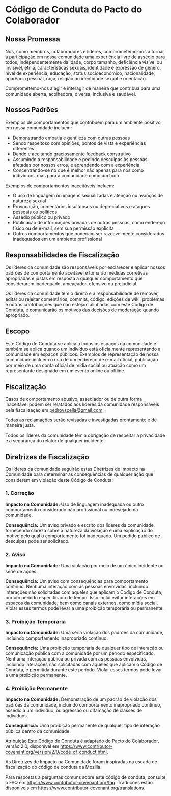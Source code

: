 # Código de Conduta do Pacto do Colaborador
## Nossa Promessa

Nós, como membros, colaboradores e líderes, comprometemo-nos a tornar a participação em nossa comunidade uma experiência livre de assédio para todos, independentemente da idade, corpo tamanho, deficiência visível ou invisível, etnia, características sexuais, identidade e expressão de gênero, nível de experiência, educação, status socioeconômico, nacionalidade, aparência pessoal, raça, religião ou identidade sexual e orientação.

Comprometemo-nos a agir e interagir de maneira que contribua para uma comunidade aberta, acolhedora, diversa, inclusiva e saudável.

## Nossos Padrões

Exemplos de comportamentos que contribuem para um ambiente positivo em nossa comunidade incluem:

* Demonstrando empatia e gentileza com outras pessoas
* Sendo respeitoso com opiniões, pontos de vista e experiências diferentes
* Dando e aceitando graciosamente feedback construtivo
* Assumindo a responsabilidade e pedindo desculpas às pessoas afetadas por nossos erros, e aprendendo com a experiência
* Concentrando-se no que é melhor não apenas para nós como indivíduos, mas para a comunidade como um todo

Exemplos de comportamentos inaceitáveis incluem:

* O uso de linguagem ou imagens sexualizadas e atenção ou avanços de natureza sexual
* Provocação, comentários insultuosos ou depreciativos e ataques pessoais ou políticos
* Assédio público ou privado
* Publicação de informações privadas de outras pessoas, como endereço físico ou de e-mail, sem sua permissão explícita
* Outros comportamentos que poderiam ser razoavelmente considerados inadequados em um ambiente profissional

## Responsabilidades de Fiscalização

Os líderes da comunidade são responsáveis por esclarecer e aplicar nossos padrões de comportamento aceitável e tomarão medidas corretivas apropriadas e justas em resposta a qualquer comportamento que considerarem inadequado, ameaçador, ofensivo ou prejudicial.

Os líderes da comunidade têm o direito e a responsabilidade de remover, editar ou rejeitar
comentários, commits, código, edições de wiki, problemas e outras contribuições que não estejam
alinhadas com este Código de Conduta, e comunicarão os motivos das decisões de moderação
quando apropriado.

## Escopo

Este Código de Conduta se aplica a todos os espaços da comunidade e também se aplica quando
um indivíduo está oficialmente representando a comunidade em espaços públicos.
Exemplos de representação de nossa comunidade incluem o uso de um endereço de e-mail oficial,
publicação por meio de uma conta oficial de mídia social ou atuação como um
representante designado em um evento online ou offline.

## Fiscalização

Casos de comportamento abusivo, assediador ou de outra forma inaceitável podem ser relatados aos líderes da comunidade responsáveis pela fiscalização em pedrovscella@gmail.com.

Todas as reclamações serão revisadas e investigadas prontamente e de maneira justa.

Todos os líderes da comunidade têm a obrigação de respeitar a privacidade e a segurança do
relator de qualquer incidente.

## Diretrizes de Fiscalização

Os líderes da comunidade seguirão estas Diretrizes de Impacto na Comunidade para determinar
as consequências de qualquer ação que considerem em violação deste Código de Conduta:

### 1. Correção

**Impacto na Comunidade:** Uso de linguagem inadequada ou outro comportamento considerado não profissional ou indesejado na comunidade.

**Consequência:** Um aviso privado e escrito dos líderes da comunidade, fornecendo clareza sobre a natureza da violação e uma explicação do motivo pelo qual o comportamento foi inadequado. Um pedido público de desculpas pode ser solicitado.

### 2. Aviso

**Impacto na Comunidade:** Uma violação por meio de um único incidente ou série de ações.

**Consequência:** Um aviso com consequências para comportamento contínuo. Nenhuma interação com as pessoas envolvidas, incluindo interações não solicitadas com aqueles que aplicam o Código de Conduta, por um período especificado de tempo. Isso inclui evitar interações em espaços da comunidade, bem como canais externos, como mídia social. Violar esses termos pode levar a uma proibição temporária ou permanente.

### 3. Proibição Temporária

**Impacto na Comunidade:** Uma séria violação dos padrões da comunidade, incluindo
comportamento inapropriado contínuo.

**Consequência:** Uma proibição temporária de qualquer tipo de interação ou comunicação pública com a comunidade por um período especificado. Nenhuma interação pública ou privada com as pessoas envolvidas, incluindo interações não solicitadas com aqueles que aplicam o Código de Conduta, é permitida durante este período. Violar esses termos pode levar a uma proibição permanente.

### 4. Proibição Permanente

**Impacto na Comunidade:** Demonstração de um padrão de violação dos padrões da comunidade, incluindo comportamento inapropriado contínuo, assédio a um indivíduo, ou agressão ou difamação de classes de indivíduos.

**Consequência:** Uma proibição permanente de qualquer tipo de interação pública dentro da comunidade.

Atribuição
Este Código de Conduta é adaptado do Pacto do Colaborador, versão 2.0, disponível em https://www.contributor-covenant.org/version/2/0/code_of_conduct.html.

As Diretrizes de Impacto na Comunidade foram inspiradas na escada de fiscalização do código de conduta da Mozilla.

Para respostas a perguntas comuns sobre este código de conduta, consulte o FAQ em https://www.contributor-covenant.org/faq. Traduções estão disponíveis em https://www.contributor-covenant.org/translations.
